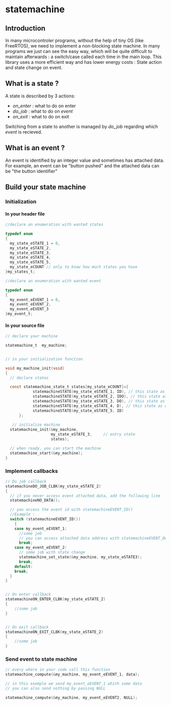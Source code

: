 # statemachine

## Introduction

In many microcontroler programs, without the help of tiny OS (like FreeRTOS), we need to implement a non-blocking state machine.
In many programs we just can see the easy way, which will be quite difficult to maintain afterwards : a switch/case called each time in the main loop.
This library uses a more efficient way and has lower energy costs : State action and state change on event.

## What is a state ?

A state is described by 3 actions: 

* *on_enter* : what to do on enter
* *do_job* : what to do on *event*
* *on_exit* : what to do on exit

Switching from a state to another is managed by *do_job* regarding which *event* is recieved. 

## What is an event ?

An event is identified by an integer value and sometimes has attached data.
For example, an event can be "button pushed" and the attached data can be "the button identifier"

## Build your state machine

### Initialization 

#### In your header file

```C
//declare an enumeration with wanted states

typedef enum
{
  my_state_eSTATE_1 = 0,
  my_state_eSTATE_2,
  my_state_eSTATE_3,
  my_state_eSTATE_4,
  my_state_eSTATE_5,
  my_state_eCOUNT // only to know how much states you have
}my_states_t;

//declare an enumeration with wanted event

typedef enum
{
  my_event_eEVENT_1 = 0,
  my_event_eEVENT_2,
  my_event_eEVENT_3
}my_event_t;
```
#### In your source file

```C
// declare your machine

statemachine_t  my_machine;


// in your initialization function

void my_machine_init(void)
{
  // declare states

  const statemachine_state_t states[my_state_eCOUNT]={
			statemachineSTATE(my_state_eSTATE_1, ID), // this state as Enter action (I) and Do action (D) 
			statemachineSTATE(my_state_eSTATE_2, IDO), // this state as Enter, Do and Exit action (O)
			statemachineSTATE(my_state_eSTATE_3, DO), // this state as Do an exit action
			statemachineSTATE(my_state_eSTATE_4, D), // this state as only Do action
			statemachineSTATE(my_state_eSTATE_5, ID)
	  };
    
   // initialize machine
  statemachine_init(&my_machine,
					my_state_eSTATE_3,     // entry state
					states);

  // when ready, you can start the machine
  statemachine_start(&my_machine);
}
```

### Implement callbacks

```C
// Do job callback
statemachineDO_JOB_CLBK(my_state_eSTATE_2)
{
  // if you never access event attached data, add the following line
  statemachineNO_DATA();

  // you access the event id with statemachineEVENT_ID()
  //Example :
  switch (statemachineEVENT_ID())
	{
    case my_event_eEVENT_1: 
      //some job 
      // you can access attached data address with statemachineEVENT_DATA()
      break;
    case my_event_eEVENT_2:
      // some job with state change
      statemachine_set_state(&my_machine, my_state_eSTATE3);
      break;  
    default:
    break;
  } 
}


// On enter callback
statemachineON_ENTER_CLBK(my_state_eSTATE_2)
{
	//some job	
}


// On exit callback
statemachineON_EXIT_CLBK(my_state_eSTATE_2)
{
	//some job	
}
```

### Send event to state machine

```C
// every where in your code call this function
statemachine_compute(&my_machine, my_event_eEVENT_1, data); 

// in this exemple we send my_event_eEVENT_1 whith some data
// you can also send nothing by passing NULL

statemachine_compute(&my_machine, my_event_eEVENT2, NULL);

```
